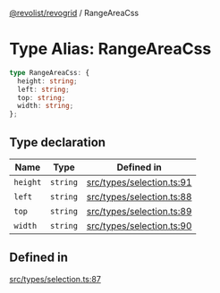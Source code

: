 [@revolist/revogrid](README.md) / RangeAreaCss

# Type Alias: RangeAreaCss

```ts
type RangeAreaCss: {
  height: string;
  left: string;
  top: string;
  width: string;
};
```

## Type declaration

| Name | Type | Defined in |
| ------ | ------ | ------ |
| `height` | `string` | [src/types/selection.ts:91](https://github.com/revolist/revogrid/blob/aad859c5867a15f34f8919817adea85dcff4ee63/src/types/selection.ts#L91) |
| `left` | `string` | [src/types/selection.ts:88](https://github.com/revolist/revogrid/blob/aad859c5867a15f34f8919817adea85dcff4ee63/src/types/selection.ts#L88) |
| `top` | `string` | [src/types/selection.ts:89](https://github.com/revolist/revogrid/blob/aad859c5867a15f34f8919817adea85dcff4ee63/src/types/selection.ts#L89) |
| `width` | `string` | [src/types/selection.ts:90](https://github.com/revolist/revogrid/blob/aad859c5867a15f34f8919817adea85dcff4ee63/src/types/selection.ts#L90) |

## Defined in

[src/types/selection.ts:87](https://github.com/revolist/revogrid/blob/aad859c5867a15f34f8919817adea85dcff4ee63/src/types/selection.ts#L87)
